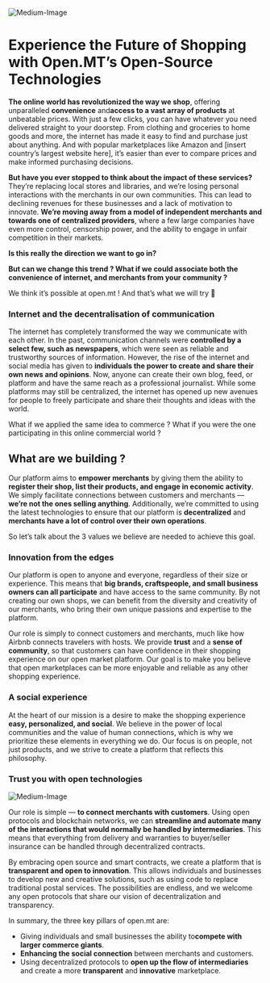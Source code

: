 ![Medium-Image](https://miro.medium.com/v2/resize:fit:640/format:webp/1*f8shIcZNsAJ6fmsI-SSV-g.jpeg)

# Experience the Future of Shopping with Open.MT’s Open-Source Technologies

**The online world has revolutionized the way we shop**, offering unparalleled **convenience** and**access to a vast array of products** at unbeatable prices. With just a few clicks, you can have whatever you need delivered straight to your doorstep. From clothing and groceries to home goods and more, the internet has made it easy to find and purchase just about anything. And with popular marketplaces like Amazon and [insert country’s largest website here], it’s easier than ever to compare prices and make informed purchasing decisions.

**But have you ever stopped to think about the impact of these services?** They’re replacing local stores and libraries, and we’re losing personal interactions with the merchants in our own communities. This can lead to declining revenues for these businesses and a lack of motivation to innovate. **We’re moving away from a model of independent merchants and towards one of centralized providers**, where a few large companies have even more control, censorship power, and the ability to engage in unfair competition in their markets.

**Is this really the direction we want to go in?**

**But can we change this trend ? What if we could associate both the convenience of internet, and merchants from your community ?**

We think it’s possible at open.mt ! And that’s what we will try 🌱

### Internet and the decentralisation of communication

The internet has completely transformed the way we communicate with each other. In the past, communication channels were **controlled by a select few, such as newspapers**, which were seen as reliable and trustworthy sources of information. However, the rise of the internet and social media has given to **individuals the power to create and share their own news and opinions**. Now, anyone can create their own blog, feed, or platform and have the same reach as a professional journalist. While some platforms may still be centralized, the internet has opened up new avenues for people to freely participate and share their thoughts and ideas with the world.

What if we applied the same idea to commerce ? What if you were the one participating in this online commercial world ?

## What are we building ?

Our platform aims to **empower merchants** by giving them the ability to **register their shop, list their products, and engage in economic activity**. We simply facilitate connections between customers and merchants — **we’re not the ones selling anything**. Additionally, we’re committed to using the latest technologies to ensure that our platform is **decentralized** and **merchants have a lot of control over their own operations**.

So let’s talk about the 3 values we believe are needed to achieve this goal.

### Innovation from the edges

Our platform is open to anyone and everyone, regardless of their size or experience. This means that **big brands, craftspeople, and small business owners can all participate** and have access to the same community. By not creating our own shops, we can benefit from the diversity and creativity of our merchants, who bring their own unique passions and expertise to the platform.

Our role is simply to connect customers and merchants, much like how Airbnb connects travelers with hosts. We provide **trust** and a **sense of community**, so that customers can have confidence in their shopping experience on our open market platform. Our goal is to make you believe that open marketplaces can be more enjoyable and reliable as any other shopping experience.

### A social experience

At the heart of our mission is a desire to make the shopping experience **easy, personalized, and social**. We believe in the power of local communities and the value of human connections, which is why we prioritize these elements in everything we do. Our focus is on people, not just products, and we strive to create a platform that reflects this philosophy.

### Trust you with open technologies

![Medium-Image](https://miro.medium.com/v2/resize:fit:640/format:webp/1*ntEGSgaBWfjYyxjecvWzcQ.jpeg)

Our role is simple — **to connect merchants with customers**. Using open protocols and blockchain networks, we can **streamline and automate many of the interactions that would normally be handled by intermediaries**. This means that everything from delivery and warranties to buyer/seller insurance can be handled through decentralized contracts.

By embracing open source and smart contracts, we create a platform that is **transparent and open to innovation**. This allows individuals and businesses to develop new and creative solutions, such as using code to replace traditional postal services. The possibilities are endless, and we welcome any open protocols that share our vision of decentralization and transparency.

In summary, the three key pillars of open.mt are:

-   Giving individuals and small businesses the ability to**compete with larger commerce giants**.
-   **Enhancing the social connection** between merchants and customers.
-   Using decentralized protocols to **open up the flow of intermediaries** and create a more **transparent** and **innovative** marketplace.
